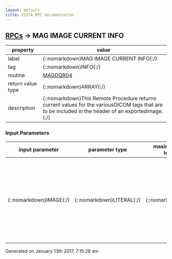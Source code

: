 ```yaml
---
layout: default
title: VISTA RPC documentation
---
```




## [RPCs](TableOfContent.md) &#8594; MAG IMAGE CURRENT INFO 

 property | value 
--- | --- 
 label | {::nomarkdown}MAG IMAGE CURRENT INFO{:/}
 tag | {::nomarkdown}INFO{:/}
 routine | [MAGDQR04](http://code.osehra.org/dox/Routine_MAGDQR04_source.html)
 return value type | {::nomarkdown}ARRAY{:/}
 description | {::nomarkdown}This Remote Procedure returns current values for the variousDICOM tags that are to be included in the header of an exportedimage.{:/}

### Input Parameters

| input parameter | parameter type | maximum data length | required | description | 
| --- | --- | --- | --- | --- | 
| {::nomarkdown}IMAGE{:/} | {::nomarkdown}LITERAL{:/} | {::nomarkdown}20{:/} | {::nomarkdown}true{:/} | {::nomarkdown}The value of this parameter is a number. This number is a pointerinto the Image File (#2005).This RPC will return information for the image that is identifiedby this pointer-value.{:/} | 




 Generated on January 13th 2017, 7:15:28 am
